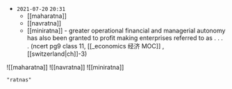 - `2021-07-20`  `20:31`
	- [[maharatna]]
	- [[navratna]]
	- [[miniratna]] - greater operational financial and managerial autonomy has also been granted to profit making enterprises referred to as .  .  .  . (ncert pg9 class 11, [[_economics 经济 MOC]] , [[switzerland|ch]]-3)

![[maharatna]]
![[navratna]]
![[miniratna]]

```query
"ratnas"
```